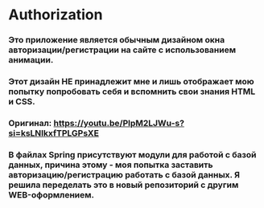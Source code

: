 ﻿# Authorization
### Это приложение является обычным дизайном окна авторизации/регистрации на сайте с использованием анимации.
### Этот дизайн НЕ принадлежит мне и лишь отображает мою попытку попробовать себя и вспомнить свои знания HTML и CSS.
### Оригинал: https://youtu.be/PlpM2LJWu-s?si=ksLNlkxfTPLGPsXE

### В файлах Spring присутствуют модули для работой с базой данных, причина этому - моя попытка заставить авторизацию/регистрацию работать с базой данных. Я решила переделать это в новый репозиторий с другим WEB-оформлением.
